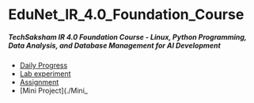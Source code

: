 # EduNet_IR_4.0_Foundation_Course
##### TechSaksham IR 4.0 Foundation Course - Linux, Python  Programming, Data Analysis, and Database Management for AI  Development
  - [Daily Progress](./DailyLearned/)
  - [Lab experiment](./Labs_task/)
  - [Assignment](./Assignment/)
  - [Mini Project](./Mini_
